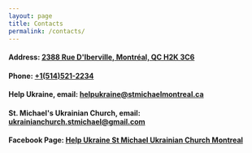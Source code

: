 ```yaml
---
layout: page
title: Contacts
permalink: /contacts/
---
```

#### Address: [2388 Rue D'Iberville, Montréal, QC H2K 3C6](https://goo.gl/maps/bzQcvRP5gcxKyXX1A)
#### Phone: [+1(514)521-2234](tel:+1(514)521-2234)
#### Help Ukraine, email: [helpukraine@stmichaelmontreal.ca](mailto:helpukraine@stmichaelmontreal.ca)
#### St. Michael's Ukrainian Church, email: [ukrainianchurch.stmichael@gmail.com](mailto:ukrainianchurch.stmichael@gmail.com)
#### Facebook Page: [Help Ukraine St Michael Ukrainian Church Montreal](https://www.facebook.com/Help-Ukraine-St-Michael-Ukrainian-Church-Montreal-108145738525434) 